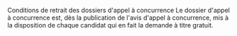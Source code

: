 Conditions de retrait des dossiers d'appel à
concurrence
Le dossier d'appel à concurrence est, dès la publication de l'avis
d'appel à concurrence, mis à la disposition de chaque candidat qui en
fait la demande à titre gratuit.